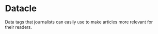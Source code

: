 Datacle
=======

Data tags that journalists can easily use to make articles more relevant for their readers. 

